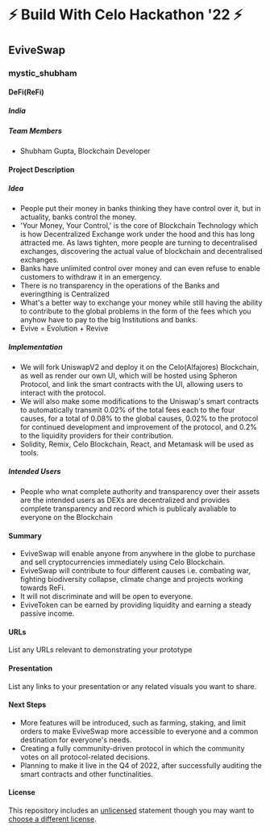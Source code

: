 
# ⚡ Build With Celo Hackathon '22 ⚡


## EviveSwap
### mystic_shubham
#### DeFi(ReFi)

##### India

##### Team Members
- Shubham Gupta, Blockchain Developer

#### Project Description

##### Idea
- People put their money in banks thinking they have control over it, but in actuality, banks control the money.
- 'Your Money, Your Control,' is the core of Blockchain Technology which is how Decentralized Exchange work under the hood and this has long attracted me. As laws tighten, more people are turning to decentralised exchanges, discovering the actual value of blockchain and decentralised exchanges.
- Banks have unlimited control over money and can even refuse to enable customers to withdraw it in an emergency.
- There is no transparency in the operations of the Banks and everingthing is Centralized
- What's a better way to exchange your money while still having the ability to contribute to the global problems in the form of the fees which you anyhow have to pay to the big Institutions and banks.
- Evive = Evolution + Revive

##### Implementation
- We will fork UniswapV2 and deploy it on the Celo(Alfajores) Blockchain, as well as render our own UI, which will be hosted using Spheron Protocol, and link the smart contracts with the UI, allowing users to interact with the protocol.
- We will also make some modifications to the Uniswap's smart contracts to automatically transmit 0.02% of the total fees each to the four causes, for a total of 0.08% to the global causes, 0.02% to the protocol for continued development and improvement of the protocol, and 0.2% to the liquidity providers for their contribution.
- Solidity, Remix, Celo Blockchain, React, and Metamask will be used as tools.

##### Intended Users
- People who wnat complete authority and transparency over their assets are the intended users as DEXs are decentralized and provides complete transparency and record which is publicaly avaliable to everyone on the Blockchain

#### Summary
- EviveSwap will enable anyone from anywhere in the globe to purchase and sell cryptocurrencies immediately using Celo Blockchain.
- EviveSwap will contribute to four different causes i.e. combating war, fighting biodiversity collapse, climate change and projects working towards ReFi.
- It will not discriminate and will be open to everyone.
- EviveToken can be earned by providing liquidity and earning a steady passive income.

#### URLs
List any URLs relevant to demonstrating your prototype

#### Presentation
List any links to your presentation or any related visuals you want to share.

#### Next Steps
- More features will be introduced, such as farming, staking, and limit orders to make EviveSwap more accessible to everyone and a common destination for everyone's needs.
- Creating a fully community-driven protocol in which the community votes on all protocol-related decisions.
- Planning to make it live in the Q4 of 2022, after successfully auditing the smart contracts and other functinalities.

#### License
This repository includes an [unlicensed](http://unlicense.org/) statement though you may want to [choose a different license](https://choosealicense.com/).
